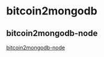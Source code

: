 # bitcoin2mongodb

## bitcoin2mongodb-node
[bitcoin2mongodb-node](https://github.com/an-ivannikov-dev/bitcoin2mongodb-node)
